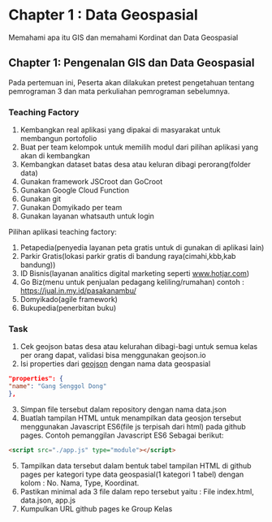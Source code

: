 # Chapter 1 : Data Geospasial

Memahami apa itu GIS dan memahami Kordinat dan Data Geospasial

## Chapter 1: Pengenalan GIS dan Data Geospasial

Pada pertemuan ini, Peserta akan dilakukan pretest pengetahuan tentang pemrograman 3 dan mata perkuliahan pemrograman sebelumnya.

### Teaching Factory
1. Kembangkan real aplikasi yang dipakai di masyarakat untuk membangun portofolio
2. Buat per team kelompok untuk memilih modul dari pilihan aplikasi yang akan di kembangkan
3. Kembangkan dataset batas desa atau keluran dibagi perorang(folder data)
4. Gunakan framework JSCroot dan GoCroot
5. Gunakan Google Cloud Function
6. Gunakan git
7. Gunakan Domyikado per team
8. Gunakan layanan whatsauth untuk login

Pilihan aplikasi teaching factory:
1. Petapedia(penyedia layanan peta gratis untuk di gunakan di aplikasi lain)
2. Parkir Gratis(lokasi parkir gratis di bandung raya(cimahi,kbb,kab bandung))
3. ID Bisnis(layanan analitics digital marketing seperti www.hotjar.com)
4. Go Biz(menu untuk penjualan pedagang keliling/rumahan) contoh : https://jual.in.my.id/pasakanambu/
5. Domyikado(agile framework)
6. Bukupedia(penerbitan buku)

### Task
1. Cek geojson batas desa atau kelurahan dibagi-bagi untuk semua kelas per orang dapat, validasi bisa menggunakan geojson.io
2. Isi properties dari [geojson](https://geojson.org/) dengan nama data geospasial 
  ```json
  "properties": {
  "name": "Gang Senggol Dong"
  },
  ```
3. Simpan file tersebut dalam repository dengan nama data.json
4. Buatlah tampilan HTML untuk menampilkan data geosjon tersebut menggunakan Javascript ES6(file js terpisah dari html) pada github pages. Contoh pemanggilan Javascript ES6 Sebagai berikut:
  ```html
  <script src="./app.js" type="module"></script>
  ```
5. Tampilkan data tersebut dalam bentuk tabel tampilan HTML di github pages per kategori type data geospasial(1 kategori 1 tabel) dengan kolom : No. Nama, Type, Koordinat.
6. Pastikan minimal ada 3 file dalam repo tersebut yaitu : File index.html, data.json, app.js
7. Kumpulkan URL github pages ke Group Kelas
